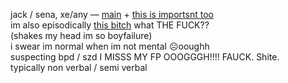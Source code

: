 jack / sena, xe/any — [main](https://rentry.org/scenario_liar) + [this is importsnt too](https://rentry.org/littlegemini)  
im also episodically [this bitch](https://ensemble-stars.fandom.com/wiki/Izumi_Sena) what THE FUCK??  
(shakes my head im so boyfailure)  
i swear im normal when im not mental ☹️ooughh  
suspecting bpd / szd I MISSS MY FP OOOGGGH!!!! FAUCK. Shite.  
typically non verbal / semi verbal
